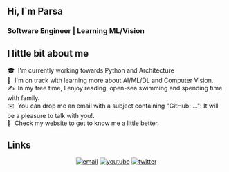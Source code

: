 <h2 align="">Hi, I`m Parsa</h2>
<h3>Software Engineer | Learning ML/Vision </h3>

## I little bit about me

🎓 &nbsp;I'm currently working towards Python and Architecture \
🌱 &nbsp;I'm on track with learning more about AI/ML/DL and Computer Vision.\
✍️ &nbsp;In my free time, I enjoy reading, open-sea swimming and spending time with family.\
✉️ &nbsp;You can drop me an email with a subject containing "GitHub: ..."! It will be a pleasure to talk with you!.\
📄 &nbsp;Check my [website]() to get to know me a little better.

## Links

<p align="center">
  <!-- <a href="https://blog.mphomphego.co.za/"><img src="https://img.icons8.com/fluent/32/000000/domain.png" alt="darkwood"/></a> -->
  <!-- <a href= "https://dev.to/mmphego"><img src="https://img.icons8.com/windows/32/000000/dev.png"/></a> -->
  <a href="mailto:parsabarqi@gmail.com"><img src="https://img.icons8.com/color/32/000000/gmail.png" alt="email"/></a>
  <!-- <a href="https://www.linkedin.com/in/mphomphego"><img src="https://img.icons8.com/color/32/000000/linkedin.png" alt="linkedin"/></a>
  <a href="https://hub.docker.com/u/mmphego"><img src="https://img.icons8.com/color/32/000000/docker.png" alt="docker"/></a> -->
  <a href="https://www.youtube.com"><img src="https://img.icons8.com/color/32/000000/youtube.png" alt="youtube"/></a>
  <a href="https://x.com/PBarghi80603?t=iOx3244xdiFrxUnQsfx6Ag&s=09"><img src="https://img.icons8.com/color/32/000000/twitter-squared.png" alt="twitter"/></a>
</p>
